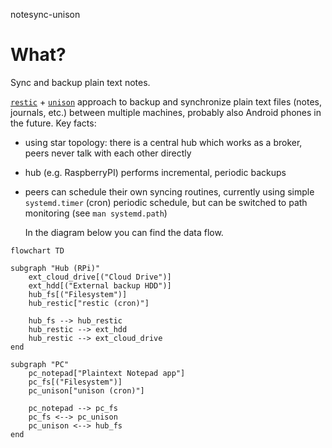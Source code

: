 notesync-unison

# What?

Sync and backup plain text notes.

[`restic`](https://restic.net/) +
[`unison`](https://github.com/bcpierce00/unison) approach to backup and
synchronize plain text files (notes, journals, etc.) between multiple machines,
probably also Android phones in the future. Key facts:

- using star topology: there is a central hub which works as a broker, peers
  never talk with each other directly
- hub (e.g. RaspberryPI) performs incremental, periodic backups
- peers can schedule their own syncing routines, currently using simple
  `systemd.timer` (cron) periodic schedule, but can be switched to path
  monitoring (see `man systemd.path`)

  In the diagram below you can find the data flow.

```mermaid
flowchart TD

subgraph "Hub (RPi)"
    ext_cloud_drive[("Cloud Drive")]
    ext_hdd[("External backup HDD")]
    hub_fs[("Filesystem")]
    hub_restic["restic (cron)"]

    hub_fs --> hub_restic
    hub_restic --> ext_hdd
    hub_restic --> ext_cloud_drive
end

subgraph "PC"
    pc_notepad["Plaintext Notepad app"]
    pc_fs[("Filesystem")]
    pc_unison["unison (cron)"]

    pc_notepad --> pc_fs
    pc_fs <--> pc_unison
    pc_unison <--> hub_fs
end
```
